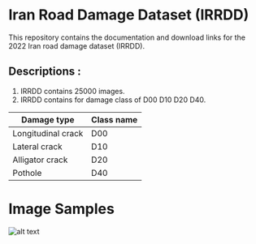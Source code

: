 # Iran Road Damage Dataset (IRRDD)
This repository contains the documentation and download links for the 2022 Iran road damage dataset (IRRDD). 
## Descriptions :
  1. IRRDD contains 25000 images.
  2. IRRDD contains for damage class of D00 D10 D20 D40.
  
  | Damage type  | Class name |
  | ------------- | ------------- |
  | Longitudinal crack | D00  |
  | Lateral crack  | D10  |
  | Alligator crack  | D20  |
  | Pothole  | D40  |
# Image Samples
![alt text](https://github.com/NimaAghayan/IRRDD/blob/main/Samples/sample_Images.jpg?raw=true)
